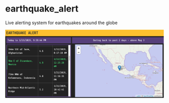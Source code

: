 # earthquake_alert
Live alerting system for earthquakes around the globe

![](src/frontend/images/scn-sht-one.png)
